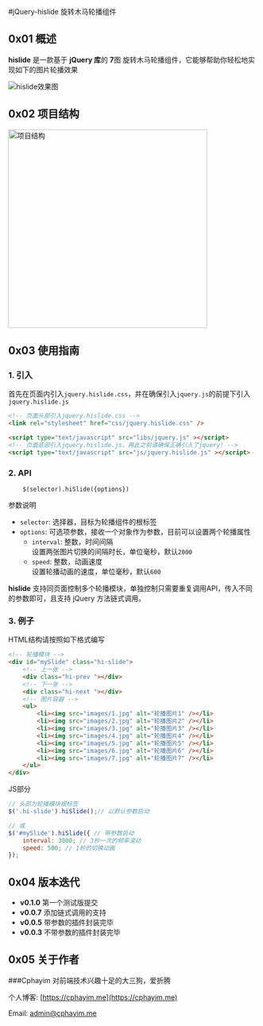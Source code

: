 
#jQuery-hislide 旋转木马轮播组件

## 0x01 概述
**hislide** 是一款基于 **jQuery 库**的 **7**图 旋转木马轮播组件，它能够帮助你轻松地实现如下的图片轮播效果

<img alt="hislide效果图" src="http://ofwf89b21.bkt.clouddn.com/hislide.png"/>

## 0x02 项目结构

<img  style="width:400px;" alt="项目结构" src="http://ofwf89b21.bkt.clouddn.com/path1.png"/>


## 0x03 使用指南

### 1. 引入

首先在页面内引入`jquery.hislide.css`，并在确保引入`jquery.js`的前提下引入`jquery.hislide.js`

```html
<!-- 页面头部引入jquery.hislide.css -->
<link rel="stylesheet" href="css/jquery.hislide.css" />

<script type="text/javascript" src="libs/jquery.js" ></script>
<!-- 页面底部引入jquery.hislide.js，再此之前请确保正确引入了jquery! -->
<script type="text/javascript" src="js/jquery.hislide.js" ></script>
```

### 2. API 

```
	$(selector).hiSlide({options})
```

参数说明

* `selector`: 选择器，目标为轮播组件的根标签
* `options`: 可选项参数，接收一个对象作为参数，目前可以设置两个轮播属性
	* `interval`: 整数，时间间隔<br />设置两张图片切换的间隔时长，单位毫秒，默认`2000`
	* `speed`: 整数，动画速度<br />设置轮播动画的速度，单位毫秒，默认`600`

**hislide** 支持同页面控制多个轮播模块，单独控制只需要重复调用API，传入不同的参数即可，且支持 jQuery 方法链式调用。

### 3. 例子

HTML结构请按照如下格式编写

```html
<!-- 轮播模块 -->
<div id="mySlide" class="hi-slide">
	<!-- 上一张 -->
	<div class="hi-prev "></div>
	<!-- 下一张 -->
	<div class="hi-next "></div>
	<!-- 图片容器 -->
	<ul>
		<li><img src="images/1.jpg" alt="轮播图片1" /></li>
		<li><img src="images/2.jpg" alt="轮播图片2" /></li>
		<li><img src="images/3.jpg" alt="轮播图片3" /></li>
		<li><img src="images/4.jpg" alt="轮播图片4" /></li>
		<li><img src="images/5.jpg" alt="轮播图片5" /></li>
		<li><img src="images/6.jpg" alt="轮播图片6" /></li>
		<li><img src="images/7.jpg" alt="轮播图片7" /></li>
	</ul>
</div>
```

JS部分
```javascript
// 头部为轮播模块根标签
$('.hi-slide').hiSlide();// 以默认参数启动

// 或
$('#mySlide').hiSlide({ // 带参数启动
	interval: 3000; // 3秒一次的频率滚动
	speed: 500; // 1秒的切换动画
});
```

## 0x04 版本迭代

* **v0.1.0** 第一个测试版提交
* **v0.0.7** 添加链式调用的支持
* **v0.0.5** 带参数的插件封装完毕
* **v0.0.3** 不带参数的插件封装完毕


## 0x05 关于作者

###Cphayim
对前端技术兴趣十足的大三狗，爱折腾

个人博客: [https://cphayim.me](https://cphayim.me)

Email: admin@cphayim.me

